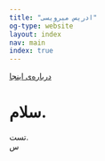 ```yaml
---
title: "ادریس میرویسی"
og-type: website
layout: index
nav: main
index: true
---
```


[درباره‌ی اینجا](/about)  

سلام.  
===  
تست.  
س
